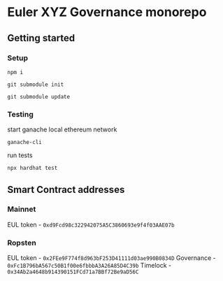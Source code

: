 # Euler XYZ Governance monorepo

## Getting started

### Setup

```
npm i
```

```
git submodule init

git submodule update
```

### Testing

start ganache local ethereum network
```
ganache-cli
```

run tests
```
npx hardhat test 

```



## Smart Contract addresses


### Mainnet 

EUL token - `0xd9Fcd98c322942075A5C3860693e9f4f03AAE07b`


### Ropsten 

EUL token - `0x2FEe9F774f8d963bF253D41111d03ae990B0834D`
Governance - `0xFc1B796bA567c50B1f00e6fbbbA3A26A85D4C39b`
Timelock - `0x34Ab2a4648b914390151FCd71a7BBf72Be9aD56C`
